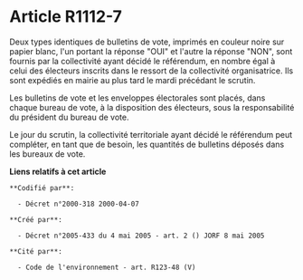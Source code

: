 # Article R1112-7

Deux types identiques de bulletins de vote, imprimés en couleur noire sur papier blanc, l'un portant la réponse "OUI" et
l'autre la réponse "NON", sont fournis par la collectivité ayant décidé le référendum, en nombre égal à celui des électeurs
inscrits dans le ressort de la collectivité organisatrice. Ils sont expédiés en mairie au plus tard le mardi précédant le
scrutin.

Les bulletins de vote et les enveloppes électorales sont placés, dans chaque bureau de vote, à la disposition des électeurs,
sous la responsabilité du président du bureau de vote.

Le jour du scrutin, la collectivité territoriale ayant décidé le référendum peut compléter, en tant que de besoin, les
quantités de bulletins déposés dans les bureaux de vote.

**Liens relatifs à cet article**

	**Codifié par**:

	  - Décret n°2000-318 2000-04-07

	**Créé par**:

	  - Décret n°2005-433 du 4 mai 2005 - art. 2 () JORF 8 mai 2005

	**Cité par**:

	  - Code de l'environnement - art. R123-48 (V)

